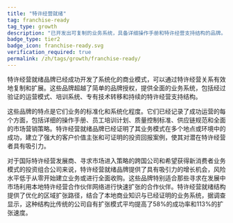 ```yaml
---
title: "特许经营就绪"
tag: franchise-ready
tag_type: growth
description: "已开发出可复制的业务系统，具备详细操作手册和特许经营支持结构的品牌。"
badge_type: tier2
badge_icon: franchise-ready.svg
verification_required: true
permalink: /zh/tags/growth/franchise-ready/
---
```


特许经营就绪品牌已经成功开发了系统化的商业模式，可以通过特许经营关系有效地复制和扩展。这些品牌超越了简单的品牌授权，提供全面的业务系统，包括经过验证的运营模式、培训系统、专有技术转移和持续的特许经营支持结构。

这些品牌的特点是它们业务的标准化和系统化程度。它们已经记录了成功运营的每个方面，包括详细的操作手册、员工培训计划、质量控制标准、供应链规范和全面的市场营销策略。特许经营就绪品牌已经证明了其业务模式在多个地点或环境中的成功，建立了强大的客户价值主张和可证明的投资回报案例，使其对潜在特许经营者具有吸引力。

对于国际特许经营发展商、寻求市场进入策略的跨国公司和希望获得新消费者业务模式的投资组合公司来说，特许经营就绪品牌提供了具有吸引力的增长机会，风险水平低于从零开始建立业务或进行全面收购。这些品牌特别适合那些寻求在发展中市场利用本地特许经营合作伙伴网络进行快速扩张的合作伙伴。特许经营就绪结构提供了优化的区域扩张路径，结合了本地商业知识与已经证明的业务系统，据调查显示，这种结构比传统的公司自有扩张模式平均提高了58%的成功率和113%的扩张速度。
